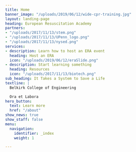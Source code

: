 ```yaml
---
title: Home
banner_image: "/uploads/2019/06/12/wide-cpr-training.jpg"
layout: landing-page
heading: European Resuscitation Academy
partners:
- "/uploads/2017/11/13/stem.png"
- "/uploads/2017/11/13/UPenn_logo.png"
- "/uploads/2017/11/13/nysed.png"
services:
- description: Learn how to host an ERA event
  heading: Host an ERA
  icon: "/uploads/2019/06/12/eraSlide.png"
- description: Start learning something
  heading: Resources
  icon: "/uploads/2017/11/13/biotech.png"
sub_heading: It Takes a System to Save a Life
textline: |
  Belkirk College of Engineering

  Ora et Labora
hero_button:
  text: Learn more
  href: "/about"
show_news: true
show_staff: false
menu:
  navigation:
    identifier: _index
    weight: 1

---
```

